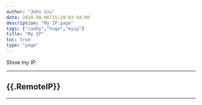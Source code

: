 ```yaml
---
author: "John Siu"
date: 2020-08-06T15:29:03-04:00
description: "My IP page"
tags: ["caddy","hugo","myip"]
title: "My IP"
toc: true
type: "page"
---
```

Show my IP.
<!--more-->
---
## {{.RemoteIP}}
---